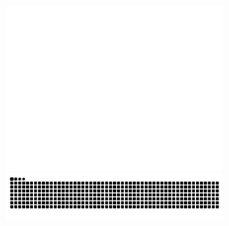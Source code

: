 ![Metrics](/github-metrics.svg)
<picture>
  <source media="(prefers-color-scheme: dark)" srcset="https://raw.githubusercontent.com/Eternal-Future/Eternal-Future/output/github-contribution-grid-snake-dark.svg">
  <source media="(prefers-color-scheme: light)" srcset="https://raw.githubusercontent.com/Eternal-Future/Eternal-Future/output/github-contribution-grid-snake.svg">
  <img alt="github-snake" src="https://raw.githubusercontent.com/Eternal-Future/Eternal-Future/output/github-contribution-grid-snake.svg">
</picture>
